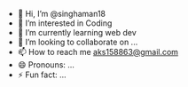 - 👋 Hi, I’m @singhaman18
- 👀 I’m interested in Coding
- 🌱 I’m currently learning web dev
- 💞️ I’m looking to collaborate on ...
- 📫 How to reach me aks158863@gmail.com
- 😄 Pronouns: ...
- ⚡ Fun fact: ...

<!---
singhaman18/singhaman18 is a ✨ special ✨ repository because its `README.md` (this file) appears on your GitHub profile.
You can click the Preview link to take a look at your changes.
--->
